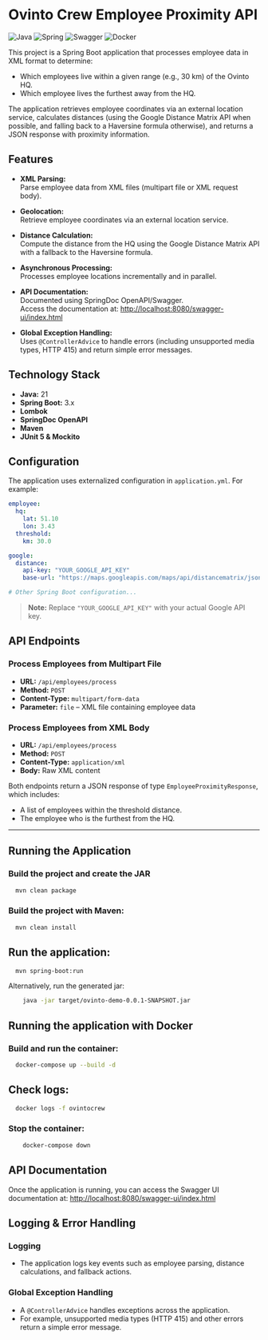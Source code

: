 # Ovinto Crew Employee Proximity API
![Java](https://img.shields.io/badge/java-%23ED8B00.svg?style=for-the-badge&logo=openjdk&logoColor=white)
![Spring](https://img.shields.io/badge/spring-%236DB33F.svg?style=for-the-badge&logo=spring&logoColor=white)
![Swagger](https://img.shields.io/badge/swagger-85EA2D.svg?style=for-the-badge&logo=swagger&logoColor=white)
![Docker](https://img.shields.io/badge/docker-%230096ED.svg?style=for-the-badge&logo=docker&logoColor=white)

This project is a Spring Boot application that processes employee data in XML format to determine:

- Which employees live within a given range (e.g., 30 km) of the Ovinto HQ.
- Which employee lives the furthest away from the HQ.

The application retrieves employee coordinates via an external location service, calculates distances (using the Google Distance Matrix API when possible, and falling back to a Haversine formula otherwise), and returns a JSON response with proximity information.

## Features

- **XML Parsing:**  
  Parse employee data from XML files (multipart file or XML request body).

- **Geolocation:**  
  Retrieve employee coordinates via an external location service.

- **Distance Calculation:**  
  Compute the distance from the HQ using the Google Distance Matrix API with a fallback to the Haversine formula.

- **Asynchronous Processing:**  
  Processes employee locations incrementally and in parallel.

- **API Documentation:**  
  Documented using SpringDoc OpenAPI/Swagger.  
  Access the documentation at: [http://localhost:8080/swagger-ui/index.html](http://localhost:8080/swagger-ui/index.html)

- **Global Exception Handling:**  
  Uses `@ControllerAdvice` to handle errors (including unsupported media types, HTTP 415) and return simple error messages.

## Technology Stack

- **Java:** 21
- **Spring Boot:** 3.x
- **Lombok**
- **SpringDoc OpenAPI**
- **Maven**
- **JUnit 5 & Mockito**

## Configuration

The application uses externalized configuration in `application.yml`. For example:

```yaml
employee:
  hq:
    lat: 51.10
    lon: 3.43
  threshold:
    km: 30.0

google:
  distance:
    api-key: "YOUR_GOOGLE_API_KEY"
    base-url: "https://maps.googleapis.com/maps/api/distancematrix/json"

# Other Spring Boot configuration...
```
> **Note:** Replace `"YOUR_GOOGLE_API_KEY"` with your actual Google API key.

## API Endpoints

### Process Employees from Multipart File
- **URL:** `/api/employees/process`
- **Method:** `POST`
- **Content-Type:** `multipart/form-data`
- **Parameter:** `file` – XML file containing employee data

### Process Employees from XML Body
- **URL:** `/api/employees/process`
- **Method:** `POST`
- **Content-Type:** `application/xml`
- **Body:** Raw XML content

Both endpoints return a JSON response of type `EmployeeProximityResponse`, which includes:
- A list of employees within the threshold distance.
- The employee who is the furthest from the HQ.

---

## Running the Application
### Build the project and create the JAR
```bash
  mvn clean package
```

### Build the project with Maven:
```bash
  mvn clean install
```
## Run the application:
```bash
  mvn spring-boot:run
```
Alternatively, run the generated jar:
```bash
    java -jar target/ovinto-demo-0.0.1-SNAPSHOT.jar
```

## Running the application with Docker


### Build and run the container:

```bash
  docker-compose up --build -d
```
## Check logs:

```bash
  docker logs -f ovintocrew
```
###  Stop the container:
```bash
    docker-compose down
```



## API Documentation

Once the application is running, you can access the Swagger UI documentation at: [http://localhost:8080/swagger-ui/index.html](http://localhost:8080/swagger-ui/index.html)


## Logging & Error Handling

### Logging
- The application logs key events such as employee parsing, distance calculations, and fallback actions.

### Global Exception Handling
- A `@ControllerAdvice` handles exceptions across the application.
- For example, unsupported media types (HTTP 415) and other errors return a simple error message.
